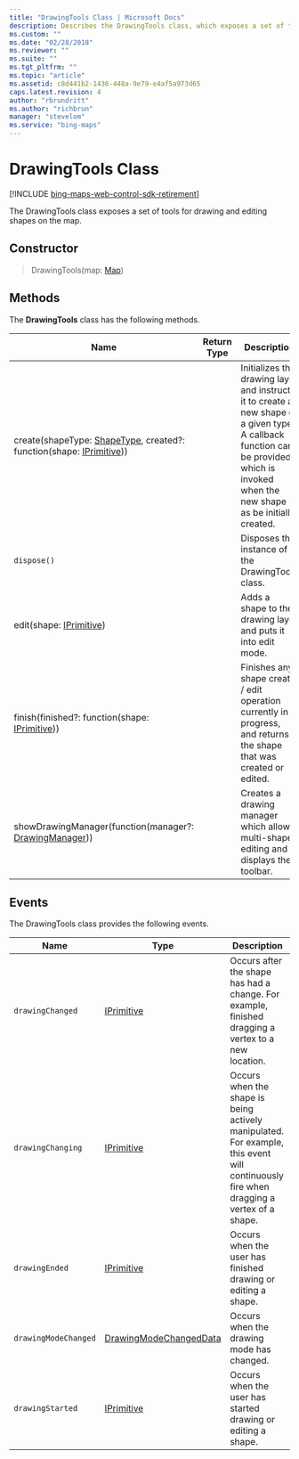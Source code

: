```yaml
---
title: "DrawingTools Class | Microsoft Docs"
description: Describes the DrawingTools class, which exposes a set of tools for drawing and editing shapes on the map and provides the constructor and lists of methods and events.
ms.custom: ""
ms.date: "02/28/2018"
ms.reviewer: ""
ms.suite: ""
ms.tgt_pltfrm: ""
ms.topic: "article"
ms.assetid: c8d441b2-1436-448a-9e79-e4af5a973d65
caps.latest.revision: 4
author: "rbrundritt"
ms.author: "richbrun"
manager: "stevelom"
ms.service: "bing-maps"
---
```


# DrawingTools Class

[!INCLUDE [bing-maps-web-control-sdk-retirement](../../includes/bing-maps-web-control-sdk-retirement.md)]

The DrawingTools class exposes a set of tools for drawing and editing shapes on the map.

## Constructor

> DrawingTools(map: [Map](../../map-control-api/map-class.md))

## Methods

The **DrawingTools** class has the following methods.

| Name                                                    | Return Type | Description                                                   |
|---------------------------------------------------------|-------------|---------------------------------------------------------------|
| create(shapeType: [ShapeType](shapetype-enumeration.md), created?: function(shape: [IPrimitive](../../map-control-api/iprimitive-class.md)))  |             | Initializes the drawing layer and instructs it to create a new shape of a given type. A callback function can be provided which is invoked when the new shape as be initially created. |
| `dispose()` |             | Disposes the instance of the DrawingTools class. |
| edit(shape: [IPrimitive](../../map-control-api/iprimitive-class.md))                               |             | Adds a shape to the drawing layer and puts it into edit mode. |
| finish(finished?: function(shape: [IPrimitive](../../map-control-api/iprimitive-class.md))) | | Finishes any shape create / edit operation currently in progress, and returns the shape that was created or edited. |
| showDrawingManager(function(manager?: [DrawingManager](drawingmanager-class.md))) |             | Creates a drawing manager which allows multi-shape editing and displays the toolbar.  |

## Events

The DrawingTools class provides the following events.

| Name               | Type                   | Description                                                                                                                            |
|--------------------|------------------------|----------------------------------------------------------------------------------------------------------------------------------------|
| `drawingChanged`     | [IPrimitive](../../map-control-api/iprimitive-class.md)             | Occurs after the shape has had a change. For example, finished dragging a vertex to a new location.                                    |
| `drawingChanging`    | [IPrimitive](../../map-control-api/iprimitive-class.md)             | Occurs when the shape is being actively manipulated. For example, this event will continuously fire when dragging a vertex of a shape. |
| `drawingEnded`       | [IPrimitive](../../map-control-api/iprimitive-class.md)             | Occurs when the user has finished drawing or editing a shape.                                                                          |
| `drawingModeChanged` | [DrawingModeChangedData](drawingmodechangeddata-object.md) | Occurs when the drawing mode has changed.                                                                                              |
| `drawingStarted`     | [IPrimitive](../../map-control-api/iprimitive-class.md)             | Occurs when the user has started drawing or editing a shape.     